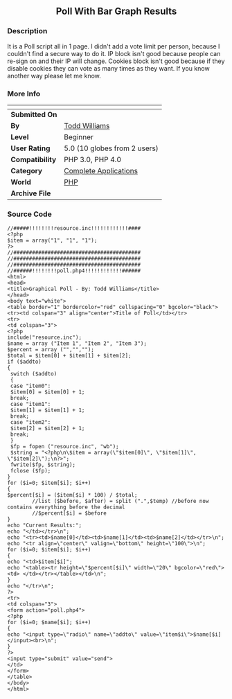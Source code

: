 ﻿<div align="center">

## Poll With Bar Graph Results


</div>

### Description

It is a Poll script all in 1 page. I didn't add a vote limit per person, because I couldn't find a secure way to do it. IP block isn't good because people can re-sign on and their IP will change. Cookies block isn't good because if they disable cookies they can vote as many times as they want. If you know another way please let me know.
 
### More Info
 


<span>             |<span>
---                |---
**Submitted On**   |
**By**             |[Todd Williams](https://github.com/Planet-Source-Code/PSCIndex/blob/master/ByAuthor/todd-williams.md)
**Level**          |Beginner
**User Rating**    |5.0 (10 globes from 2 users)
**Compatibility**  |PHP 3\.0, PHP 4\.0
**Category**       |[Complete Applications](https://github.com/Planet-Source-Code/PSCIndex/blob/master/ByCategory/complete-applications__8-7.md)
**World**          |[PHP](https://github.com/Planet-Source-Code/PSCIndex/blob/master/ByWorld/php.md)
**Archive File**   |[](https://github.com/Planet-Source-Code/todd-williams-poll-with-bar-graph-results__8-316/archive/master.zip)





### Source Code

```
//#####!!!!!!!!resource.inc!!!!!!!!!!!!####
<?php
$item = array("1", "1", "1");
?>
//#########################################
//#########################################
//#########################################
//######!!!!!!!!poll.php4!!!!!!!!!!!!######
<html>
<head>
<title>Graphical Poll - By: Todd Williams</title>
</head>
<body text="white">
<table border="1" bordercolor="red" cellspacing="0" bgcolor="black">
<tr><td colspan="3" align="center">Title of Poll</td></tr>
<tr>
<td colspan="3">
<?php
include("resource.inc");
$name = array ("Item 1", "Item 2", "Item 3");
$percent = array ("","","");
$total = $item[0] + $item[1] + $item[2];
if ($addto)
{
 switch ($addto)
 {
 case "item0":
 $item[0] = $item[0] + 1;
 break;
 case "item1":
 $item[1] = $item[1] + 1;
 break;
 case "item2":
 $item[2] = $item[2] + 1;
 break;
 }
 $fp = fopen ("resource.inc", "wb");
 $string = "<?php\n\$item = array(\"$item[0]\", \"$item[1]\", \"$item[2]\");\n?>";
 fwrite($fp, $string);
 fclose ($fp);
}
for ($i=0; $item[$i]; $i++)
{
$percent[$i] = ($item[$i] * 100) / $total;
		//list ($before, $after) = split (".",$temp) //before now contains everything before the decimal
		//$percent[$i] = $before
}
echo "Current Results:";
echo "</td></tr>\n";
echo "<tr><td>$name[0]</td><td>$name[1]</td><td>$name[2]</td></tr>\n";
echo "<tr align=\"center\" valign=\"bottom\" height=\"100\">\n";
for ($i=0; $item[$i]; $i++)
{
echo "<td>$item[$i]";
echo "<table><tr height=\"$percent[$i]\" width=\"20\" bgcolor=\"red\"><td> </td></tr></table></td>\n";
}
echo "</tr>\n";
?>
<tr>
<td colspan="3">
<form action="poll.php4">
<?php
for ($i=0; $name[$i]; $i++)
{
echo "<input type=\"radio\" name=\"addto\" value=\"item$i\">$name[$i]</input><br>\n";
}
?>
<input type="submit" value="send">
</td>
</form>
</table>
</body>
</html>
```

